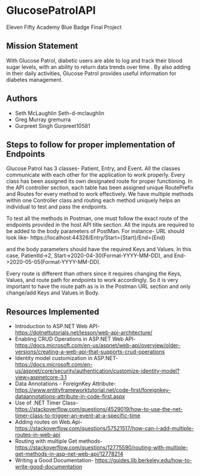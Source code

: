 # GlucosePatrolAPI
Eleven Fifty Academy Blue Badge Final Project 

## Mission Statement
With Glucose Patrol, diabetic users are able to log and track their blood sugar levels, with an ability to return data trends over time . By also adding in their daily activities, Glucose Patrol provides useful information for diabetes management.

## Authors
* Seth McLaughlin   Seth-d-mclaughlin
* Greg Murray    gremurra 
* Gurpreet Singh   Gurpreet10581

## Steps to follow for proper implementation of Endpoints
Glucose Patrol has 3 classes- Patient, Entry, and Event. All the classes communicate with each other for the application to work properly. Every class has been assigned its own designated route for proper functioning. In the API controller section, each table has been assigned unique RoutePrefix and Routes for every method to work effectively. We have multiple methods within one Controller class and routing each method uniquely helps an individual to test and pass the endpoints.

To test all the methods in Postman, one must follow the exact route of the endpoints provided in the host API title section. All the inputs are required to be added to the body parameters of PostMan. 
For instance- URL should look like- https://localhost:44326/Entry/Start={Start}/End={End}

and the body parameters should have the required Keys and Values.
In this case, PatientId->2, Start->2020-04-30(Format-YYYY-MM-DD), and End->2020-05-05(Format-YYYY-MM-DD).

Every route is different than others since it requires changing the Keys, Values, and route path for endpoints to work accordingly. So it is very important to have the route path as is in the Postman URL section and only change/add Keys and Values in Body. 

## Resources Implemented 
* Introduction to ASP.NET Web API-
  https://dotnettutorials.net/lesson/web-api-architecture/
* Enabling CRUD Operations in ASP.NET Web API-
  https://docs.microsoft.com/en-us/aspnet/web-api/overview/older-versions/creating-a-web-api-that-supports-crud-operations
* Identity model customization in ASP.NET-
  https://docs.microsoft.com/en-us/aspnet/core/security/authentication/customize-identity-model?view=aspnetcore-3.1
* Data Annotations - ForeignKey Attribute-
  https://www.entityframeworktutorial.net/code-first/foreignkey-dataannotations-attribute-in-code-first.aspx
* Use of .NET Timer Class-
  https://stackoverflow.com/questions/4529019/how-to-use-the-net-timer-class-to-trigger-an-event-at-a-specific-time
* Adding routes on Web.Api-
  https://stackoverflow.com/questions/57521517/how-can-i-add-multiple-routes-in-web-api
* Routing with multiple Get methods-
  https://stackoverflow.com/questions/12775590/routing-with-multiple-get-methods-in-asp-net-web-api/12778214
* Writing a Good Documentation-
	https://guides.lib.berkeley.edu/how-to-write-good-documentation
